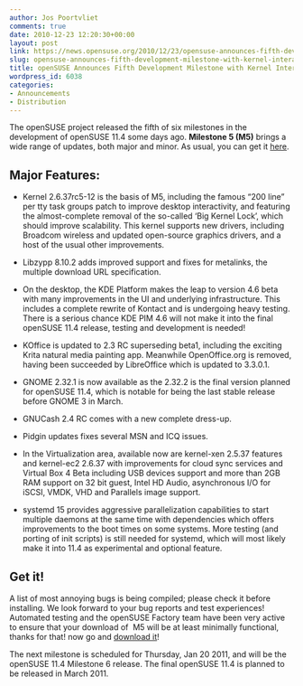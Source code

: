 ```yaml
---
author: Jos Poortvliet
comments: true
date: 2010-12-23 12:20:30+00:00
layout: post
link: https://news.opensuse.org/2010/12/23/opensuse-announces-fifth-development-milestone-with-kernel-interactivity-patch/
slug: opensuse-announces-fifth-development-milestone-with-kernel-interactivity-patch
title: openSUSE Announces Fifth Development Milestone with Kernel Interactivity Patch
wordpress_id: 6038
categories:
- Announcements
- Distribution
---
```


The openSUSE project released the fifth of six milestones in the development of openSUSE 11.4 some days ago. **Milestone 5 (M5)** brings a wide range of updates, both major and minor. As usual, you can get it [here](http://software.opensuse.org/developer/en).



## Major Features:





	
  * Kernel 2.6.37rc5-12 is the basis of M5, including the famous “200 line” per tty task groups patch to improve desktop interactivity, and featuring the almost-complete removal of the so-called ‘Big Kernel Lock’, which should improve scalability. This kernel supports new drivers, including Broadcom wireless and updated open-source graphics drivers, and a host of the usual other improvements.

	
  * Libzypp 8.10.2 adds improved support and fixes for metalinks, the multiple download URL specification.

	
  * On the desktop, the KDE Platform makes the leap to version 4.6 beta with many improvements in the UI and underlying infrastructure. This includes a complete rewrite of Kontact and is undergoing heavy testing. There is a serious chance KDE PIM 4.6 will not make it into the final openSUSE 11.4 release, testing and development is needed!

	
  * KOffice is updated to 2.3 RC superseding beta1, including the exciting Krita natural media painting app. Meanwhile OpenOffice.org is removed, having been succeeded by LibreOffice which is updated to 3.3.0.1.

	
  * GNOME 2.32.1 is now available as the 2.32.2 is the final version planned for openSUSE 11.4, which is notable for being the last stable release before GNOME 3 in March.

	
  * GNUCash 2.4 RC comes with a new complete dress-up.

	
  * Pidgin updates fixes several MSN and ICQ issues.

	
  * In the Virtualization area, available now are kernel-xen 2.5.37 features and kernel-ec2 2.6.37 with improvements for cloud sync services and Virtual Box 4 Beta including USB devices support and more than 2GB RAM support on 32 bit guest, Intel HD Audio, asynchronous I/O for iSCSI, VMDK, VHD and Parallels image support.

	
  * systemd 15 provides aggressive parallelization capabilities to start multiple daemons at the same time with dependencies which offers improvements to the boot times on some systems. More testing (and porting of init scripts) is still needed for systemd, which will most likely make it into 11.4 as experimental and optional feature.




## Get it!


A list of most annoying bugs is being compiled; please check it before installing. We look forward to your bug reports and test experiences! Automated testing and the openSUSE Factory team have been very active to ensure that your download of  M5 will be at least minimally functional, thanks for that! now go and [download it](http://software.opensuse.org/developer/en)!

The next milestone is scheduled for Thursday, Jan 20 2011, and will be the openSUSE 11.4 Milestone 6 release. The final openSUSE 11.4 is planned to be released in March 2011.
